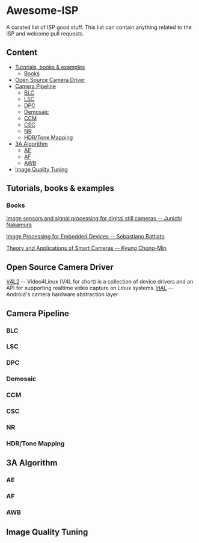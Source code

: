 # Awesome-ISP
A curated list of ISP good stuff. This list can contain anything related to the ISP and welcome pull requests.

## Content
- [Tutorials, books & examples](#tutorials--books---examples)
  * [Books](#books) 
- [Open Source Camera Driver](#open-source-camera-driver)
- [Camera Pipeline](#camera-pipeline)
  * [BLC](#blc)
  * [LSC](#lsc)
  * [DPC](#dpc)
  * [Demosaic](#demosaic)
  * [CCM](#ccm)
  * [CSC](#csc)
  * [NR](#nr)
  * [HDR/Tone Mapping](#hdr-tone-mapping)
- [3A Algorithm](#3a-algorithm)
  * [AE](#ae)
  * [AF](#af)
  * [AWB](#awb)
- [Image Quality Tuning](#image-quality-tuning)

## Tutorials, books & examples
### Books
[Image sensors and signal processing for digital still cameras -- Junichi Nakamura](https://last.hit.bme.hu/download/firtha/video/Sensors/Junichi%20Nakamura%20Image%20sensors%20and%20signal%20processing%20for%20digital%20still%20cameras%20%202006.pdf)

[Image Processing for Embedded Devices -- Sebastiano Battiato](https://books.google.com/books/about/Image_Processing_for_Embedded_Devices.html?id=K5aOhnvGJToC)

[Theory and Applications of Smart Cameras -- Kyung Chong-Min](https://www.springer.com/gp/book/9789401799867)
## Open Source Camera Driver
[V4L2](https://www.kernel.org/doc/html/v4.9/media/uapi/v4l/v4l2.html) -- Video4Linux (V4L for short) is a collection of device drivers and an API for supporting realtime video capture on Linux systems.
[HAL](https://source.android.com/devices/camera) -- Android's camera hardware abstraction layer
## Camera Pipeline
### BLC
### LSC
### DPC
### Demosaic
### CCM
### CSC
### NR
### HDR/Tone Mapping
## 3A Algorithm
### AE
### AF
### AWB
## Image Quality Tuning
